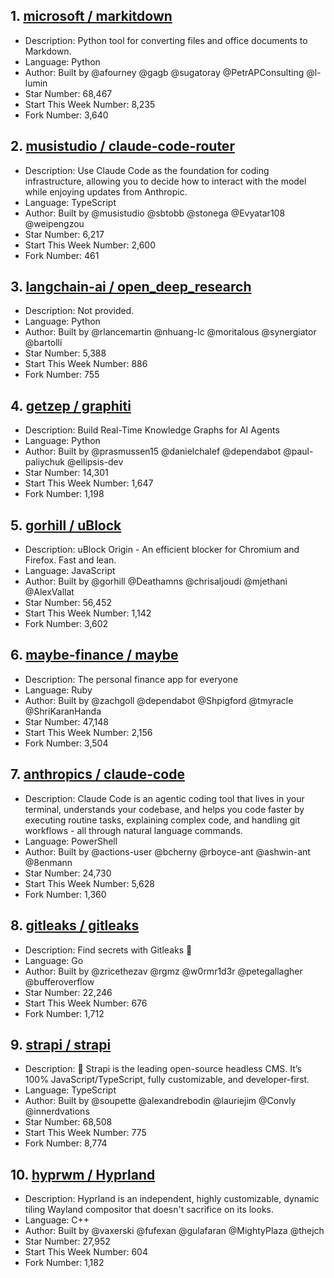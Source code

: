 ## 1. [microsoft / markitdown](https://github.com/microsoft/markitdown)
- Description: Python tool for converting files and office documents to Markdown.
- Language: Python
- Author: Built by @afourney @gagb @sugatoray @PetrAPConsulting @l-lumin
- Star Number: 68,467
- Start This Week Number: 8,235
- Fork Number: 3,640

## 2. [musistudio / claude-code-router](https://github.com/musistudio/claude-code-router)
- Description: Use Claude Code as the foundation for coding infrastructure, allowing you to decide how to interact with the model while enjoying updates from Anthropic.
- Language: TypeScript
- Author: Built by @musistudio @sbtobb @stonega @Evyatar108 @weipengzou
- Star Number: 6,217
- Start This Week Number: 2,600
- Fork Number: 461

## 3. [langchain-ai / open_deep_research](https://github.com/langchain-ai/open_deep_research)
- Description: Not provided. 
- Language: Python
- Author: Built by @rlancemartin @nhuang-lc @moritalous @synergiator @bartolli
- Star Number: 5,388
- Start This Week Number: 886
- Fork Number: 755

## 4. [getzep / graphiti](https://github.com/getzep/graphiti)
- Description: Build Real-Time Knowledge Graphs for AI Agents
- Language: Python
- Author: Built by @prasmussen15 @danielchalef @dependabot @paul-paliychuk @ellipsis-dev
- Star Number: 14,301
- Start This Week Number: 1,647
- Fork Number: 1,198

## 5. [gorhill / uBlock](https://github.com/gorhill/uBlock)
- Description: uBlock Origin - An efficient blocker for Chromium and Firefox. Fast and lean.
- Language: JavaScript
- Author: Built by @gorhill @Deathamns @chrisaljoudi @mjethani @AlexVallat
- Star Number: 56,452
- Start This Week Number: 1,142
- Fork Number: 3,602

## 6. [maybe-finance / maybe](https://github.com/maybe-finance/maybe)
- Description: The personal finance app for everyone
- Language: Ruby
- Author: Built by @zachgoll @dependabot @Shpigford @tmyracle @ShriKaranHanda
- Star Number: 47,148
- Start This Week Number: 2,156
- Fork Number: 3,504

## 7. [anthropics / claude-code](https://github.com/anthropics/claude-code)
- Description: Claude Code is an agentic coding tool that lives in your terminal, understands your codebase, and helps you code faster by executing routine tasks, explaining complex code, and handling git workflows - all through natural language commands.
- Language: PowerShell
- Author: Built by @actions-user @bcherny @rboyce-ant @ashwin-ant @8enmann
- Star Number: 24,730
- Start This Week Number: 5,628
- Fork Number: 1,360

## 8. [gitleaks / gitleaks](https://github.com/gitleaks/gitleaks)
- Description: Find secrets with Gitleaks 🔑
- Language: Go
- Author: Built by @zricethezav @rgmz @w0rmr1d3r @petegallagher @bufferoverflow
- Star Number: 22,246
- Start This Week Number: 676
- Fork Number: 1,712

## 9. [strapi / strapi](https://github.com/strapi/strapi)
- Description: 🚀 Strapi is the leading open-source headless CMS. It’s 100% JavaScript/TypeScript, fully customizable, and developer-first.
- Language: TypeScript
- Author: Built by @soupette @alexandrebodin @lauriejim @Convly @innerdvations
- Star Number: 68,508
- Start This Week Number: 775
- Fork Number: 8,774

## 10. [hyprwm / Hyprland](https://github.com/hyprwm/Hyprland)
- Description: Hyprland is an independent, highly customizable, dynamic tiling Wayland compositor that doesn't sacrifice on its looks.
- Language: C++
- Author: Built by @vaxerski @fufexan @gulafaran @MightyPlaza @thejch
- Star Number: 27,952
- Start This Week Number: 604
- Fork Number: 1,182